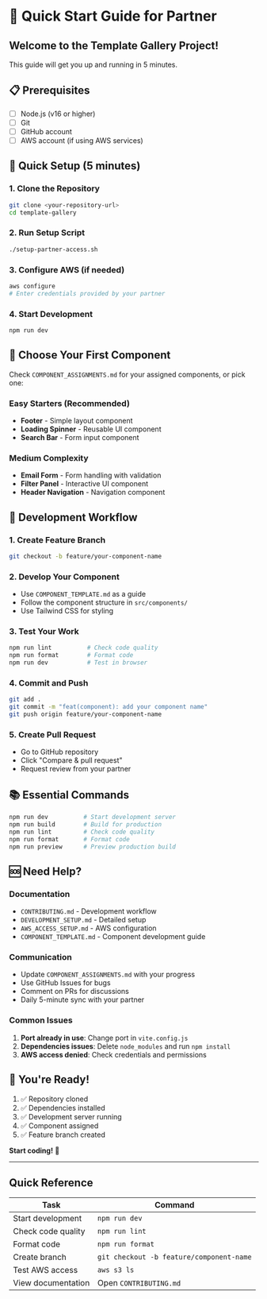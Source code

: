 # 🚀 Quick Start Guide for Partner

## Welcome to the Template Gallery Project!

This guide will get you up and running in 5 minutes.

## 📋 Prerequisites
- [ ] Node.js (v16 or higher)
- [ ] Git
- [ ] GitHub account
- [ ] AWS account (if using AWS services)

## 🎯 Quick Setup (5 minutes)

### 1. Clone the Repository
```bash
git clone <your-repository-url>
cd template-gallery
```

### 2. Run Setup Script
```bash
./setup-partner-access.sh
```

### 3. Configure AWS (if needed)
```bash
aws configure
# Enter credentials provided by your partner
```

### 4. Start Development
```bash
npm run dev
```

## 🎨 Choose Your First Component

Check `COMPONENT_ASSIGNMENTS.md` for your assigned components, or pick one:

### Easy Starters (Recommended)
- **Footer** - Simple layout component
- **Loading Spinner** - Reusable UI component
- **Search Bar** - Form input component

### Medium Complexity
- **Email Form** - Form handling with validation
- **Filter Panel** - Interactive UI component
- **Header Navigation** - Navigation component

## 🔄 Development Workflow

### 1. Create Feature Branch
```bash
git checkout -b feature/your-component-name
```

### 2. Develop Your Component
- Use `COMPONENT_TEMPLATE.md` as a guide
- Follow the component structure in `src/components/`
- Use Tailwind CSS for styling

### 3. Test Your Work
```bash
npm run lint          # Check code quality
npm run format        # Format code
npm run dev           # Test in browser
```

### 4. Commit and Push
```bash
git add .
git commit -m "feat(component): add your component name"
git push origin feature/your-component-name
```

### 5. Create Pull Request
- Go to GitHub repository
- Click "Compare & pull request"
- Request review from your partner

## 📚 Essential Commands

```bash
npm run dev          # Start development server
npm run build        # Build for production
npm run lint         # Check code quality
npm run format       # Format code
npm run preview      # Preview production build
```

## 🆘 Need Help?

### Documentation
- `CONTRIBUTING.md` - Development workflow
- `DEVELOPMENT_SETUP.md` - Detailed setup
- `AWS_ACCESS_SETUP.md` - AWS configuration
- `COMPONENT_TEMPLATE.md` - Component development guide

### Communication
- Update `COMPONENT_ASSIGNMENTS.md` with your progress
- Use GitHub Issues for bugs
- Comment on PRs for discussions
- Daily 5-minute sync with your partner

### Common Issues
1. **Port already in use**: Change port in `vite.config.js`
2. **Dependencies issues**: Delete `node_modules` and run `npm install`
3. **AWS access denied**: Check credentials and permissions

## 🎉 You're Ready!

1. ✅ Repository cloned
2. ✅ Dependencies installed
3. ✅ Development server running
4. ✅ Component assigned
5. ✅ Feature branch created

**Start coding!** 🚀

---

## Quick Reference

| Task | Command |
|------|---------|
| Start development | `npm run dev` |
| Check code quality | `npm run lint` |
| Format code | `npm run format` |
| Create branch | `git checkout -b feature/component-name` |
| Test AWS access | `aws s3 ls` |
| View documentation | Open `CONTRIBUTING.md` |
